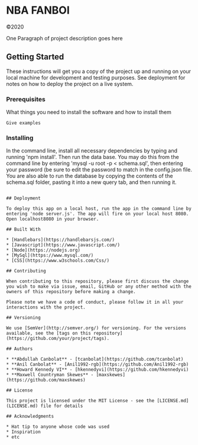# NBA FANBOI
©2020

One Paragraph of project description goes here

## Getting Started

These instructions will get you a copy of the project up and running on your local machine for development and testing purposes. See deployment for notes on how to deploy the project on a live system.

### Prerequisites

What things you need to install the software and how to install them

```
Give examples
```

### Installing

In the command line, install all necessary dependencies by typing and running 'npm install'. Then run the data base. You may do this from the command line by entering 'mysql -u root -p < schema.sql', then entering your password (be sure to edit the password to match in the config.json file. You are also able to run the database by copying the contents of the schema.sql folder, pasting it into a new query tab, and then running it.
```

## Deployment

To deploy this app on a local host, run the app in the command line by entering 'node server.js'. The app will fire on your local host 8080. Open localhost8080 in your browser.

## Built With

* [Handlebars](https://handlebarsjs.com/)
* [Javascript](https://www.javascript.com/)
* [Node](https://nodejs.org)
* [MySql](https://www.mysql.com/)
* [CSS](https://www.w3schools.com/Css/)

## Contributing

When contributing to this repository, please first discuss the change you wish to make via issue, email, GitHub or any other method with the owners of this repository before making a change.

Please note we have a code of conduct, please follow it in all your interactions with the project.

## Versioning

We use [SemVer](http://semver.org/) for versioning. For the versions available, see the [tags on this repository](https://github.com/your/project/tags). 

## Authors

* **Abdullah Canbolat** - [tcanbolat](https://github.com/tcanbolat)
* **Anil Canbolat** - [Anil1992-rgb](https://github.com/Anil1992-rgb)
* **Howard Kennedy VI** - [hkennedyvi](https://github.com/hkennedyvi)
* **Maxwell Countryman Skewes** - [maxskewes](https://github.com/maxskewes)

## License

This project is licensed under the MIT License - see the [LICENSE.md](LICENSE.md) file for details

## Acknowledgments

* Hat tip to anyone whose code was used
* Inspiration
* etc
